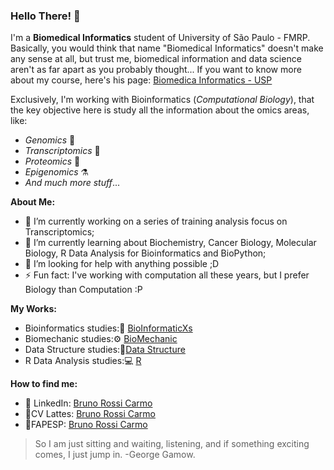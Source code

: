 ### Hello There! 🙌

I'm a **Biomedical Informatics** student of University of São Paulo - FMRP. Basically, you would think that name "Biomedical Informatics" doesn't make any sense at all, but trust me, biomedical information and data science aren't as far apart as you probably thought...
If you want to know more about my course, here's his page: [Biomedica Informatics - USP](https://ibm.fmrp.usp.br/)

Exclusively, I'm working with Bioinformatics (*Computational Biology*), that the key objective here is study all the information about the omics areas, like:
- *Genomics* 🧬
- *Transcriptomics* 🧪
- *Proteomics* 🔬
- *Epigenomics* ⚗️
- *And much more stuff*...

**About Me:**
- 🔭 I’m currently working on a series of training analysis focus on Transcriptomics;
- 🌱 I’m currently learning about Biochemistry, Cancer Biology, Molecular Biology, R Data Analysis for Bioinformatics and BioPython;
- 🤔 I’m looking for help with anything possible ;D
- ⚡ Fun fact: I've working with computation all these years, but I prefer Biology than Computation  :P 

**My Works:**
- Bioinformatics studies:🧬 [BioInformaticXs](https://github.com/BrunoRossiCarmo/BioInformaticXs)
- Biomechanic studies:⚙️ [BioMechanic](https://github.com/BrunoRossiCarmo/Bio-mechanic-Modeling-Tissues-Strain-Representation)
- Data Structure studies:📱[Data Structure](https://github.com/BrunoRossiCarmo/Deque_Data_Structure-AED)
- R Data Analysis studies:💻 [R](https://github.com/BrunoRossiCarmo/R-Language-Study-Case-)

**How to find me:**
- 🤵 LinkedIn: [Bruno Rossi Carmo](https://www.linkedin.com/in/bruno-rossi-carmo/) 
- 🧬CV Lattes: [Bruno Rossi Carmo](buscatextual.cnpq.br/buscatextual/visualizacv.do?id=K2473505Y5)
- 🧪FAPESP: [Bruno Rossi Carmo](https://bv.fapesp.br/pt/pesquisador/705436/bruno-rossi-carmo/)

>So I am just sitting and waiting, listening, 
>and if something exciting comes, I just jump in.
-George Gamow.
